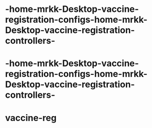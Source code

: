 # -home-mrkk-Desktop-vaccine-registration-configs-home-mrkk-Desktop-vaccine-registration-controllers-
# -home-mrkk-Desktop-vaccine-registration-configs-home-mrkk-Desktop-vaccine-registration-controllers-
# vaccine-reg
